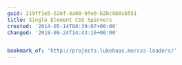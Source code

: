 ```yaml
---
guid: 219ff1e5-526f-4a00-9fe0-b2bc9b0c6551
title: Single Element CSS Spinners
created: '2014-05-14T08:39:07+00:00'
changed: '2019-09-24T14:43:16+00:00'


bookmark_of: 'http://projects.lukehaas.me/css-loaders/'
---
```




